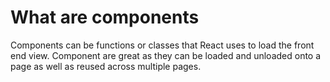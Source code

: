 # What are components
Components can be functions or classes that React uses to load the front end view. Component are great as they can be loaded and unloaded onto a page as well as reused across multiple pages. 